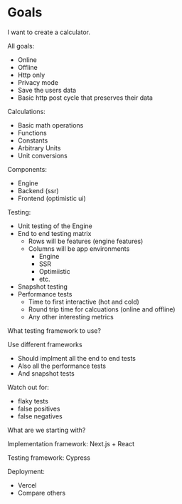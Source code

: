 # Goals

I want to create a calculator.

All goals:

- Online
- Offline
- Http only
- Privacy mode
- Save the users data
- Basic http post cycle that preserves their data

Calculations:

- Basic math operations
- Functions
- Constants
- Arbitrary Units
- Unit conversions

Components:

- Engine
- Backend (ssr)
- Frontend (optimistic ui)

Testing:

- Unit testing of the Engine
- End to end testing matrix
  - Rows will be features (engine features)
  - Columns will be app environments
    - Engine
    - SSR
    - Optimiistic
    - etc.
- Snapshot testing
- Performance tests
  - Time to first interactive (hot and cold)
  - Round trip time for calcuations (online and offline)
  - Any other interesting metrics

What testing framework to use?

Use different frameworks
- Should implment all the end to end tests
- Also all the performance tests
- And snapshot tests

Watch out for:
- flaky tests
- false positives
- false negatives

What are we starting with?

Implementation framework: Next.js + React

Testing framework: Cypress

Deployment:

- Vercel
- Compare others

